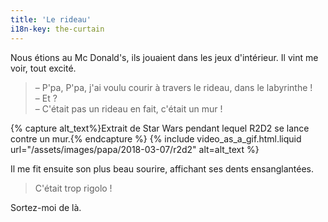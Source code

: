 ```yaml
---
title: 'Le rideau'
i18n-key: the-curtain
---
```


Nous étions au Mc Donald's, ils jouaient dans les jeux d'intérieur. Il vint me voir, tout excité.

<!-- more -->

> – P'pa, P'pa, j'ai voulu courir à travers le rideau, dans le labyrinthe !  
> – Et ?  
> – C'était pas un rideau en fait, c'était un mur !

{% capture alt_text%}Extrait de Star Wars pendant lequel R2D2 se lance contre un mur.{% endcapture %}
{% include video_as_a_gif.html.liquid
url="/assets/images/papa/2018-03-07/r2d2"
alt=alt_text
%}

Il me fit ensuite son plus beau sourire, affichant ses dents ensanglantées.

> C'était trop rigolo !

Sortez-moi de là.

